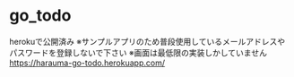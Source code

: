 # go_todo
herokuで公開済み
※サンプルアプリのため普段使用しているメールアドレスやパスワードを登録しないで下さい
※画面は最低限の実装しかしていません
https://harauma-go-todo.herokuapp.com/